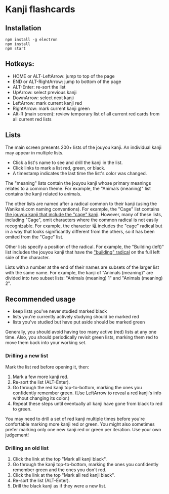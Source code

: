 # Kanji flashcards

## Installation

```
npm install -g electron
npm install
npm start
```

## Hotkeys:

- HOME or ALT-LeftArrow: jump to top of the page
- END or ALT-RightArrow: jump to bottom of the page
- ALT-Enter: re-sort the list
- UpArrow: select previous kanji
- DownArrow: select next kanji
- LeftArrow: mark current kanji red
- RightArrow: mark current kanji green
- Alt-R (main screen): review temporary list of all current red cards from all current red lists

## Lists

The main screen presents 200+ lists of the jouyou kanji. An individual kanji may appear in multiple lists.

- Click a list's name to see and drill the kanji in the list.
- Click links to mark a list red, green, or black.
- A timestamp indicates the last time the list's color was changed.

The "meaning" lists contain the jouyou kanji whose primary meanings relates to a common theme. For example, the "Animals (meaning)" list contains the kanji related to animals.

The other lists are named after a radical common to their kanji (using the Wanikani.com naming conventions). For example, the "Cage" list contains [the jouyou kanji that include the "cage" kanji](https://www.wanikani.com/radicals/cage). However, many of these lists, including "Cage", omit characters where the common radical is not easily recognizable. For example, the character 堰 includes the "cage" radical but in a way that looks significantly different from the others, so it has been omited from the "Cage" list.

Other lists specify a position of the radical. For example, the "Building (left)" list includes the jouyou kanji that have the ["building" radical](https://www.wanikani.com/radicals/building) on the full left side of the character.

Lists with a number at the end of their names are subsets of the larger list with the same name. For example, the kanji of "Animals (meaning)" are divided into two subset lists: "Animals (meaning) 1" and "Animals (meaning) 2".

## Recommended usage

- keep lists you've never studied marked black
- lists you're currently actively studying should be marked red
- lists you've studied but have put aside should be marked green

Generally, you should avoid having too many active (red) lists at any one time. Also, you should periodically revisit green lists, marking them red to move them back into your working set.

### Drilling a new list

Mark the list red before opening it, then:

1. Mark a few more kanji red.
2. Re-sort the list (ALT-Enter).
3. Go through the red kanji top-to-bottom, marking the ones you confidently remember green. (Use LeftArrow to reveal a red kanji's info without changing its color.)
4. Repeat these steps until eventually all kanji have gone from black to red to green.

You may need to drill a set of red kanji multiple times before you're confortable marking more kanji red or green. You might also sometimes prefer marking only one new kanji red or green per iteration. Use your own judgement!

### Drilling an old list

1. Click the link at the top "Mark all kanji black".
2. Go through the kanji top-to-bottom, marking the ones you confidently remember green and the ones you don't red.
3. Click the link at the top "Mark all red kanji black".
4. Re-sort the list (ALT-Enter).
4. Drill the black kanji as if they were a new list.